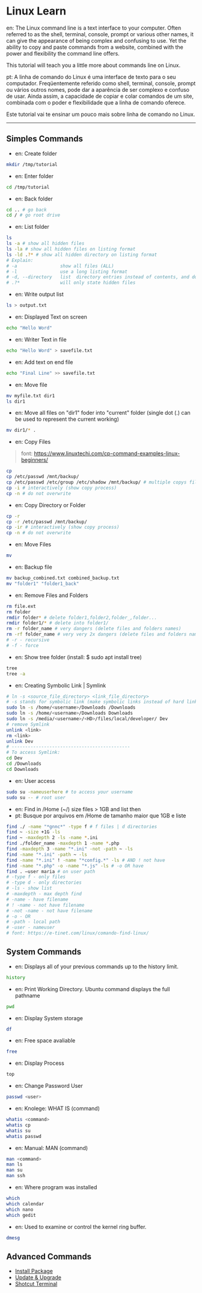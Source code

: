 # Linux Learn

en: The Linux command line is a text interface to your computer. Often referred to as the shell, terminal, console, prompt or various other names, it can give the appearance of being complex and confusing to use. Yet the ability to copy and paste commands from a website, combined with the power and flexibility the command line offers.

This tutorial will teach you a little more about commands line on Linux.

pt: A linha de comando do Linux é uma interface de texto para o seu computador. Freqüentemente referido como shell, terminal, console, prompt ou vários outros nomes, pode dar a aparência de ser complexo e confuso de usar. Ainda assim, a capacidade de copiar e colar comandos de um site, combinada com o poder e flexibilidade que a linha de comando oferece.

Este tutorial vai te ensinar um pouco mais sobre linha de comando no Linux.

---

## Simples Commands

* en: Create folder
```bash
mkdir /tmp/tutorial
```
* en: Enter folder
```bash
cd /tmp/tutorial
```
* en: Back folder
```bash
cd .. # go back
cd / # go root drive
```
* en: List folder
```bash
ls
ls -a # show all hidden files
ls -la # show all hidden files on listing format
ls -ld .?* # show all hidden directory on listing format
# Explain:
# -a                show all files (ALL)
# -l                use a long listing format
# -d, --directory   list  directory entries instead of contents, and do not dereference /media/natancabral/FILES/developer/olic links
# .?*               will only state hidden files 
```
* en: Write output list
```bash
ls > output.txt
```
* en: Displayed Text on screen
```bash
echo "Hello Word"
```
* en: Writer Text in file
```bash
echo "Hello Word" > savefile.txt
```
* en: Add text on end file 
```bash
echo "Final Line" >> savefile.txt  
```
* en: Move file
```bash
mv myfile.txt dir1
ls dir1
```
* en: Move all files on "dir1" foder into "current" folder (single dot (.) can be used to represent the current working)
```bash
mv dir1/* .
```
* en: Copy Files
> font: https://www.linuxtechi.com/cp-command-examples-linux-beginners/
```bash
cp
cp /etc/passwd /mnt/backup/
cp /etc/passwd /etc/group /etc/shadow /mnt/backup/ # multiple copys file to /mnt/backup/
cp -i # interactively (show copy process)
cp -n # do not overwrite
```
* en: Copy Directory or Folder
```bash
cp -r 
cp -r /etc/passwd /mnt/backup/
cp -ir # interactively (show copy process)
cp -n # do not overwrite
```
* en: Move Files
```bash
mv
```
* en: Backup file
```bash
mv backup_combined.txt combined_backup.txt
mv "folder1" "folder1_back"
```
* en: Remove Files and Folders
```bash
rm file.ext
rm folder
rmdir folder* # delete folder1,folder2,folder_,folder... 
rmdir folder1/* # delete into folder1/
rm -r folder_name # very dangers (delete files and folders names)
rm -rf folder_name # very very 2x dangers (delete files and folders names)
# -r - recursive
# -f - force
```
* en: Show tree folder (install: $ sudo apt install tree)
```bash
tree
tree -a
```
* en: Creating Symbolic Link | Symlink
```bash
# ln -s <source_file_directory> <link_file_directory>
# -s stands for symbolic link (make symbolic links instead of hard links)
sudo ln -s /home/<username>/Downloads /Downloads
sudo ln -s /home/<username>/Downloads Downloads
sudo ln -s /media/<username>/<HD>/files/local/developer/ Dev
# remove Symlink
unlink <link>
rm <link>
unlink Dev
# --------------------------------------------
# To access Symlink:
cd Dev
cd /Downloads
cd Downloads
```
* en: User access
```bash
sudo su -nameuserhere # to access your username
sudo su -- # root user
```
* en: Find in /Home (~/) size files > 1GB and list then
* pt: Busque por arquivos em /Home de tamanho maior que 1GB e liste
```bash
find ./ -name "*gnnc*" -type f # f files | d directories
find ~ -size +1G -ls
find ~ -maxdepth 2 -ls -name *.ini
find ./folder_name -maxdepth 1 -name *.php
find -maxdepth 3 -name "*.ini" -not -path ~ -ls
find -name "*.ini" -path ~ -ls
find -name "*.ini" ! -name "*config.*" -ls # AND ! not have
find -name "*.php" -o -name "*.js" -ls # -o OR have
find . –user maria # on user path
# -type f - only files
# -type d - only directories
# -ls - show list
# -maxdepth - max depth find 
# -name - have filename
# ! -name - not have filename
# -not -name - not have filename
# -o - OR
# -path - local path
# -user - nameuser
# font: https://e-tinet.com/linux/comando-find-linux/
```

## System Commands

* en: Displays all of your previous commands up to the history limit.
```bash
history
```
* en: Print Working Directory. Ubuntu command displays the full pathname 
```bash
pwd
```
* en: Display System storage
```bash
df
```
* en: Free space avaliable
```bash
free
```
* en: Display Process
```bash
top
```
* en: Change Password User
```bash
passwd <user>
```
* en: Knolege: WHAT IS (command)
```bash
whatis <command>
whatis cp
whatis su
whatis passwd
```
* en: Manual: MAN (command)
```bash
man <command>
man ls
man su
man ssh
```
* en: Where program was installed
```bash
which
which calendar
which nano
which gedit
```
* en: Used to examine or control the kernel ring buffer.
```bash
dmesg
```

## Advanced Commands

* [Install Package](install-package.md)
* [Update & Upgrade](update-and-upgrade.md)
* [Shotcut Terminal](create-personal-shotcut-terminal.md)

